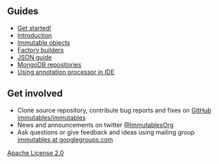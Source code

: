 ## Guides

- [Get started!](/getstarted.html)
- [Introduction](/intro.html)
- [Immutable objects](/immutable.html)
- [Factory builders](/factory.html)
- [JSON guide](/json.html)
- [MongoDB repositories](/mongo.html)
- [Using annotation processor in IDE](/apt.html)

## Get involved

* Clone source repository, contribute bug reports and fixes on [GitHub immutables/immutables](https://github.com/immutables/immutables)
* News and announcements on twitter [@ImmutablesOrg](https://twitter.com/ImmutablesOrg)
* Ask questions or give feedback and ideas using mailing group [immutables at googlegroups.com](https://groups.google.com/forum/#!forum/immutables)

[Apache License 2.0](/license.html)
